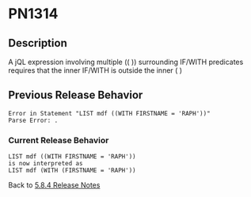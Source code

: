 # PN1314

<PageHeader />

## Description

A jQL expression involving multiple (( )) surrounding IF/WITH predicates requires that the inner IF/WITH is outside the inner (  )

## Previous Release Behavior

```
Error in Statement "LIST mdf ((WITH FIRSTNAME = 'RAPH'))"
Parse Error: .
```

### Current Release Behavior

```
LIST mdf ((WITH FIRSTNAME = 'RAPH'))
is now interpreted as
LIST mdf (WITH (FIRSTNAME = 'RAPH'))
```

Back to [5.8.4 Release Notes](./../README.md)

<PageFooter />
